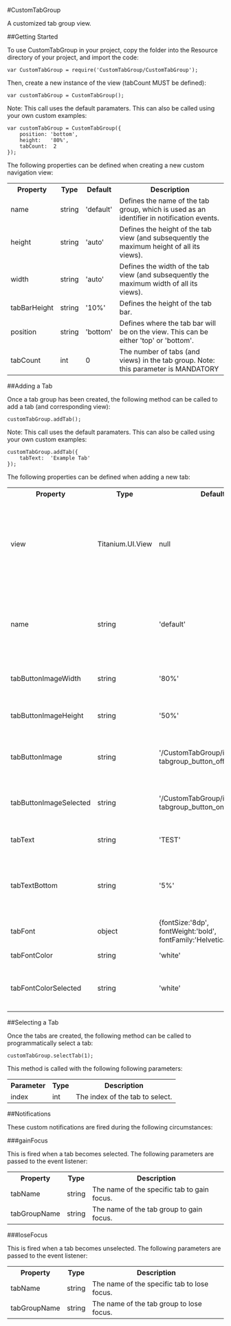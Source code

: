 #CustomTabGroup

A customized tab group view.

##Getting Started

To use CustomTabGroup in your project, copy the folder into the Resource directory of your project, and import the code:

```
var CustomTabGroup = require('CustomTabGroup/CustomTabGroup');
```

Then, create a new instance of the view (tabCount MUST be defined):

```
var customTabGroup = CustomTabGroup();
```

Note: This call uses the default paramaters.  This can also be called using your own custom examples:

```
var customTabGroup = CustomTabGroup({
    position: 'bottom',
    height:   '80%',
    tabCount:  2
});
```

The following properties can be defined when creating a new custom navigation view:

<table>
    <tr>
        <th>Property</th>
        <th>Type</th>
        <th>Default</th>
        <th>Description</th>
    </tr>
    <tr>
        <td>name</td>
        <td>string</td>
        <td>'default'</td>
        <td>Defines the name of the tab group, which is used as an identifier in notification events.</td>
    </tr>
    <tr>
        <td>height</td>
        <td>string</td>
        <td>'auto'</td>
        <td>Defines the height of the tab view (and subsequently the maximum height of all its views).</td>
    </tr>
    <tr>
        <td>width</td>
        <td>string</td>
        <td>'auto'</td>
        <td>Defines the width of the tab view (and subsequently the maximum width of all its views).</td>
    </tr>
    <tr>
        <td>tabBarHeight</td>
        <td>string</td>
        <td>'10%'</td>
        <td>Defines the height of the tab bar.</td>
    </tr>
    <tr>
        <td>position</td>
        <td>string</td>
        <td>'bottom'</td>
        <td>Defines where the tab bar will be on the view.  This can be either 'top' or 'bottom'.</td>
    </tr>
    <tr>
        <td>tabCount</td>
        <td>int</td>
        <td>0</td>
        <td>The number of tabs (and views) in the tab group.  Note: this parameter is MANDATORY</td>
    </tr>
</table>

##Adding a Tab

Once a tab group has been created, the following method can be called to add a tab (and corresponding view):

```
customTabGroup.addTab();
```

Note: This call uses the default paramaters.  This can also be called using your own custom examples:

```
customTabGroup.addTab({
    tabText:  'Example Tab'
});
```

The following properties can be defined when adding a new tab:

<table>
    <tr>
        <th>Property</th>
        <th>Type</th>
        <th>Default</th>
        <th>Description</th>
    </tr>
    <tr>
        <td>view</td>
        <td>Titanium.UI.View</td>
        <td>null</td>
        <td>The view being associated with this tab.  If not set, this method will create a default view.</td>
    </tr>
    <tr>
        <td>name</td>
        <td>string</td>
        <td>'default'</td>
        <td>Defines the name of the tab view, which is used as an identifier in notification events.</td>
    </tr>
    <tr>
        <td>tabButtonImageWidth</td>
        <td>string</td>
        <td>'80%'</td>
        <td>The width of the tab button image.</td>
    </tr>
    <tr>
        <td>tabButtonImageHeight</td>
        <td>string</td>
        <td>'50%'</td>
        <td>The height of the tab button image.</td>
    </tr>
    <tr>
        <td>tabButtonImage</td>
        <td>string</td>
        <td>'/CustomTabGroup/images/ tabgroup_button_off_default.png'</td>
        <td>The image of the tab button (normal state).</td>
    </tr>
    <tr>
        <td>tabButtonImageSelected</td>
        <td>string</td>
        <td>'/CustomTabGroup/images/ tabgroup_button_on_default.png'</td>
        <td>The image of the tab button (active state).</td>
    </tr>
    <tr>
        <td>tabText</td>
        <td>string</td>
        <td>'TEST'</td>
        <td>The title of the tab button.</td>
    </tr>
     <tr>
        <td>tabTextBottom</td>
        <td>string</td>
        <td>'5%'</td>
        <td>The padding between the bottom of the tab and the tab text.</td>
    </tr>
    <tr>
        <td>tabFont</td>
        <td>object</td>
        <td>{fontSize:'8dp', fontWeight:'bold', fontFamily:'Helvetica Neue'}</td>
        <td>The font of the tab text.</td>
    </tr>
     <tr>
        <td>tabFontColor</td>
        <td>string</td>
        <td>'white'</td>
        <td>The color of the title.</td>
    </tr>
    <tr>
        <td>tabFontColorSelected</td>
        <td>string</td>
        <td>'white'</td>
        <td>The color of the title when the tab is selected.</td>
    </tr>
</table>

##Selecting a Tab

Once the tabs are created, the following method can be called to programmatically select a tab:

```
customTabGroup.selectTab(1);
```

This method is called with the following following parameters:

<table>
    <tr>
        <th>Parameter</th>
        <th>Type</th>
        <th>Description</th>
    </tr>
    <tr>
        <td>index</td>
        <td>int</td>
        <td>The index of the tab to select.</td>
    </tr>
</table>

##Notifications

These custom notifications are fired during the following circumstances:

###gainFocus

This is fired when a tab becomes selected.  The following parameters are passed to the event listener:

<table>
    <tr>
        <th>Property</th>
        <th>Type</th>
        <th>Description</th>
    </tr>
    <tr>
        <td>tabName</td>
        <td>string</td>
        <td>The name of the specific tab to gain focus.</td>
    </tr>
    <tr>
        <td>tabGroupName</td>
        <td>string</td>
        <td>The name of the tab group to gain focus.</td>
    </tr>
</table>

###loseFocus

This is fired when a tab becomes unselected.  The following parameters are passed to the event listener:

<table>
    <tr>
        <th>Property</th>
        <th>Type</th>
        <th>Description</th>
    </tr>
    <tr>
        <td>tabName</td>
        <td>string</td>
        <td>The name of the specific tab to lose focus.</td>
    </tr>
    <tr>
        <td>tabGroupName</td>
        <td>string</td>
        <td>The name of the tab group to lose focus.</td>
    </tr>
</table>